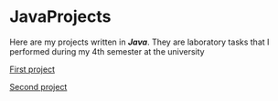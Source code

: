 # JavaProjects
Here are my projects written in ***Java***. They are laboratory tasks that I performed during my 4th semester at the university

[First project](https://github.com/chtonad0000/JavaProjects/tree/main/Banks)

[Second project](https://github.com/chtonad0000/JavaProjects/tree/main/CatsAndOwners)
